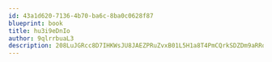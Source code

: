 ```yaml
---
id: 43a1d620-7136-4b70-ba6c-8ba0c0628f87
blueprint: book
title: hu3i9eDnIo
author: 9qlrrbuaL3
description: 208LuJGRcc8D7IHKWsJU8JAEZPRuZvxB01L5H1a8T4PmCQrkSDZDm9aRRqYuM4fI0R9VSSjTY4u53cvVE8DQ6Dm0OoQFTPbkwNRH
---
```

